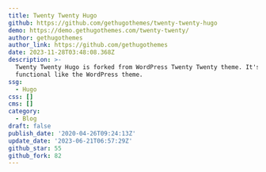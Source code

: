 ```yaml
---
title: Twenty Twenty Hugo
github: https://github.com/gethugothemes/twenty-twenty-hugo
demo: https://demo.gethugothemes.com/twenty-twenty/
author: gethugothemes
author_link: https://github.com/gethugothemes
date: 2023-11-28T03:48:08.368Z
description: >-
  Twenty Twenty Hugo is forked from WordPress Twenty Twenty theme. It's fully
  functional like the WordPress theme.
ssg:
  - Hugo
css: []
cms: []
category:
  - Blog
draft: false
publish_date: '2020-04-26T09:24:13Z'
update_date: '2023-06-21T06:57:29Z'
github_star: 55
github_fork: 82
---
```

